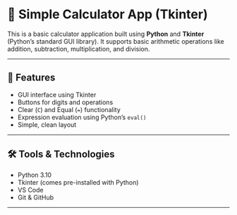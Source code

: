 # 🧮 Simple Calculator App (Tkinter)

This is a basic calculator application built using **Python** and **Tkinter** (Python’s standard GUI library). It supports basic arithmetic operations like addition, subtraction, multiplication, and division.

---

## 🚀 Features

- GUI interface using Tkinter  
- Buttons for digits and operations  
- Clear (`C`) and Equal (`=`) functionality  
- Expression evaluation using Python’s `eval()`  
- Simple, clean layout  

---

## 🛠️ Tools & Technologies

- Python 3.10  
- Tkinter (comes pre-installed with Python)  
- VS Code  
- Git & GitHub  

---
